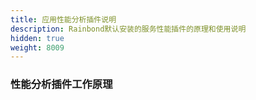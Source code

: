 ```yaml
---
title: 应用性能分析插件说明
description: Rainbond默认安装的服务性能插件的原理和使用说明
hidden: true
weight: 8009
---
```


### 性能分析插件工作原理



### 

